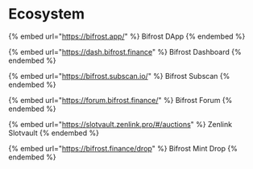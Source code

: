 # Ecosystem

{% embed url="https://bifrost.app/" %}
Bifrost DApp
{% endembed %}

{% embed url="https://dash.bifrost.finance" %}
Bifrost Dashboard
{% endembed %}

{% embed url="https://bifrost.subscan.io/" %}
Bifrost Subscan
{% endembed %}

{% embed url="https://forum.bifrost.finance/" %}
Bifrost Forum
{% endembed %}

{% embed url="https://slotvault.zenlink.pro/#/auctions" %}
Zenlink Slotvault
{% endembed %}

{% embed url="https://bifrost.finance/drop" %}
Bifrost Mint Drop
{% endembed %}
